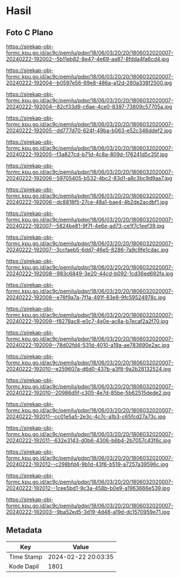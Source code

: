 # Hasil

## Foto C Plano

https://sirekap-obj-formc.kpu.go.id/ac9c/pemilu/pdpr/18/06/03/20/20/1806032020007-20240222-192002--5b11eb82-8e47-4e69-aa87-8fdda4fa6cd4.jpg

https://sirekap-obj-formc.kpu.go.id/ac9c/pemilu/pdpr/18/06/03/20/20/1806032020007-20240222-192004--b0597e56-69e8-486a-a12d-280a338f2500.jpg

https://sirekap-obj-formc.kpu.go.id/ac9c/pemilu/pdpr/18/06/03/20/20/1806032020007-20240222-192004--82cf33d9-c6ae-4ce0-8397-73809c57705a.jpg

https://sirekap-obj-formc.kpu.go.id/ac9c/pemilu/pdpr/18/06/03/20/20/1806032020007-20240222-192005--dd777d70-624f-49ba-b063-e52c346ddef2.jpg

https://sirekap-obj-formc.kpu.go.id/ac9c/pemilu/pdpr/18/06/03/20/20/1806032020007-20240222-192005--f3a827cd-b71d-4c8a-809d-176241d5c35f.jpg

https://sirekap-obj-formc.kpu.go.id/ac9c/pemilu/pdpr/18/06/03/20/20/1806032020007-20240222-192006--59705405-b532-4bc2-83d1-a8c3bc9d9aa7.jpg

https://sirekap-obj-formc.kpu.go.id/ac9c/pemilu/pdpr/18/06/03/20/20/1806032020007-20240222-192006--dc8818f5-27ce-48a1-bae4-4b2de2acdbf1.jpg

https://sirekap-obj-formc.kpu.go.id/ac9c/pemilu/pdpr/18/06/03/20/20/1806032020007-20240222-192007--5824be81-9f7f-4e6e-ad73-ce1f7c1eef39.jpg

https://sirekap-obj-formc.kpu.go.id/ac9c/pemilu/pdpr/18/06/03/20/20/1806032020007-20240222-192007--3ccfaeb5-6dd7-46e5-8286-7a9c9fe1cdac.jpg

https://sirekap-obj-formc.kpu.go.id/ac9c/pemilu/pdpr/18/06/03/20/20/1806032020007-20240222-192008--983c6849-3e20-44cd-b092-1cd36ed692fa.jpg

https://sirekap-obj-formc.kpu.go.id/ac9c/pemilu/pdpr/18/06/03/20/20/1806032020007-20240222-192008--e78f9a7a-7f1a-491f-83e8-9fc59524978c.jpg

https://sirekap-obj-formc.kpu.go.id/ac9c/pemilu/pdpr/18/06/03/20/20/1806032020007-20240222-192009--f8278ac8-e0c7-4e0e-ac8a-b7ecaf2a2f70.jpg

https://sirekap-obj-formc.kpu.go.id/ac9c/pemilu/pdpr/18/06/03/20/20/1806032020007-20240222-192009--78d02fd4-531d-4010-a19a-ae783690e2ac.jpg

https://sirekap-obj-formc.kpu.go.id/ac9c/pemilu/pdpr/18/06/03/20/20/1806032020007-20240222-192010--e259607a-d6d0-437b-a3f8-9a2b28132524.jpg

https://sirekap-obj-formc.kpu.go.id/ac9c/pemilu/pdpr/18/06/03/20/20/1806032020007-20240222-192010--20986d5f-c305-4e7d-85be-5b62515dede2.jpg

https://sirekap-obj-formc.kpu.go.id/ac9c/pemilu/pdpr/18/06/03/20/20/1806032020007-20240222-192011--cc01e5a5-2e3c-4c7c-a1b3-c65fcd27a73c.jpg

https://sirekap-obj-formc.kpu.go.id/ac9c/pemilu/pdpr/18/06/03/20/20/1806032020007-20240222-192011--632e3143-d0b6-4306-b6b4-2b7057c43f6c.jpg

https://sirekap-obj-formc.kpu.go.id/ac9c/pemilu/pdpr/18/06/03/20/20/1806032020007-20240222-192012--c298bfd4-9b1d-43f6-b519-a7257a39596c.jpg

https://sirekap-obj-formc.kpu.go.id/ac9c/pemilu/pdpr/18/06/03/20/20/1806032020007-20240222-192012--1cee5bd1-9c3a-458b-b0e9-a1963666e539.jpg

https://sirekap-obj-formc.kpu.go.id/ac9c/pemilu/pdpr/18/06/03/20/20/1806032020007-20240222-192003--9ba52ed5-3d19-4d48-a19d-dc1570959e71.jpg


## Metadata

| Key        | Value               |
| ---------- | ------------------- |
| Time Stamp | 2024-02-22 20:03:35 |
| Kode Dapil | 1801                |




